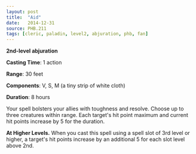 ```yaml
---
layout: post
title:  "Aid"
date:   2014-12-31
source: PHB.211
tags: [cleric, paladin, level2, abjuration, phb, fan]
---
```


**2nd-level abjuration**

**Casting Time**: 1 action

**Range**: 30 feet

**Components**: V, S, M (a tiny strip of white cloth)

**Duration**: 8 hours

Your spell bolsters your allies with toughness and resolve. Choose up to three creatures within range. Each target's hit point maximum and current hit points increase by 5 for the duration.

**At Higher Levels.** When you cast this spell using a spell slot of 3rd level or higher, a target's hit points increase by an additional 5 for each slot level above 2nd.
